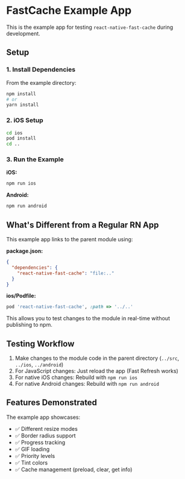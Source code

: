 # FastCache Example App

This is the example app for testing `react-native-fast-cache` during development.

## Setup

### 1. Install Dependencies

From the example directory:

```bash
npm install
# or
yarn install
```

### 2. iOS Setup

```bash
cd ios
pod install
cd ..
```

### 3. Run the Example

**iOS:**
```bash
npm run ios
```

**Android:**
```bash
npm run android
```

## What's Different from a Regular RN App

This example app links to the parent module using:

**package.json:**
```json
{
  "dependencies": {
    "react-native-fast-cache": "file:.."
  }
}
```

**ios/Podfile:**
```ruby
pod 'react-native-fast-cache', :path => '../..'
```

This allows you to test changes to the module in real-time without publishing to npm.

## Testing Workflow

1. Make changes to the module code in the parent directory (`../src`, `../ios`, `../android`)
2. For JavaScript changes: Just reload the app (Fast Refresh works)
3. For native iOS changes: Rebuild with `npm run ios`
4. For native Android changes: Rebuild with `npm run android`

## Features Demonstrated

The example app showcases:
- ✅ Different resize modes
- ✅ Border radius support
- ✅ Progress tracking
- ✅ GIF loading
- ✅ Priority levels
- ✅ Tint colors
- ✅ Cache management (preload, clear, get info)

